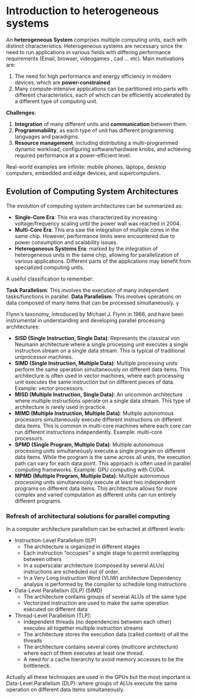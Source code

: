 
# Introduction to heterogeneous systems

An **heterogeneous System** comprises multiple computing units, each with distinct characteristics. Heterogeneous systems are necessary since the need to run applications in various fields with differing performance requirements (Email, browser, videogames , cad ... etc). 
Main motivations are:

1. The need for high performance and energy efficiency in modern devices, which are **power-constrained**. 
2. Many compute-intensive applications can be partitioned into parts with different characteristics, each of which can be efficiently accelerated by a different type of computing unit.

**Challenges**:

1. **Integration** of many different units and **communication** between them.
2. **Programmability**, as each type of unit has different programming languages and paradigms.
3. **Resource management**, including distributing a multi-programmed dynamic workload, configuring software/hardware knobs, and achieving required performance at a power-efficient level.

Real-world examples are infinite: mobile phones, laptops, desktop computers, embedded and edge devices, and supercomputers. 

## Evolution of Computing System Architectures

The evolution of computing system architectures can be summarized as: 

- **Single-Core Era**: This era was characterized by increasing voltage/frequency scaling until the power wall was reached in 2004.
- **Multi-Core Era**: This era saw the integration of multiple cores in the same chip. However, performance limits were encountered due to power consumption and scalability issues.
- **Heterogeneous Systems Era**: marked by the integration of heterogeneous units in the same chip, allowing for parallelization of various applications. Different parts of the applications may benefit from specialized computing units.


A useful classification to remember: 

**Task Parallelism**: This involves the execution of many independent tasks/functions in parallel.
**Data Parallelism**: This involves operations on data composed of many items that can be processed simultaneously.
y

Flynn's taxonomy, introduced by Michael J. Flynn in 1966, and have been instrumental in understanding and developing parallel processing architectures:

- **SISD (Single Instruction, Single Data)**: Represents the classical von Neumann architecture where a single processing unit executes a single instruction stream on a single data stream. This is typical of traditional uniprocessor machines. 
- **SIMD (Single Instruction, Multiple Data)**: Multiple processing units perform the same operation simultaneously on different data items. This architecture is often used in vector machines, where each processing unit executes the same instruction but on different pieces of data. Example: vector processors.
- **MISD (Multiple Instruction, Single Data)**: An uncommon architecture where multiple instructions operate on a single data stream. This type of architecture is rarely used in practice.
- **MIMD (Multiple Instruction, Multiple Data)**: Multiple autonomous processors simultaneously execute different instructions on different data items. This is common in multi-core machines where each core can run different instructions independently. Example: multi-core processors.
- **SPMD (Single Program, Multiple Data)**: Multiple autonomous processing units simultaneously execute a single program on different data items. While the program is the same across all units, the execution path can vary for each data point. This approach is often used in parallel computing frameworks. Example: GPU computing with CUDA.
- **MPMD (Multiple Program, Multiple Data)**: Multiple autonomous processing units simultaneously execute at least two independent programs on different data items. This architecture allows for more complex and varied computation as different units can run entirely different programs. 

### Refresh of architectural solutions for parallel computing

In a computer architecture parallelism can be extracted at different levels: 

- Instruction-Level Parallelism (ILP)
	- The architecture is organized in different stages
	- Each instruction “occupies” a single stage to permit overlapping between others
	- In a superscalar architecture (composed by several ALUs) instructions are scheduled out of order.
	- In a Very Long Instruction Word (VLIW) architecture Dependency analysis is performed by the compiler to schedule long instructions 
- Data-Level Parallelism (DLP) (SIMD)
	- The architecture contains groups of several ALUs of the same type
	- Vectorized instruction are used to make the same operation executed on different data 
- Thread-Level Parallelism (TLP):
	- Independent threads (no dependencies between each other) executes all together multiple instruction streams 
	- The architecture stores the execution data (called context) of all the threads
	- The architecture contains several cores (multicore architecture) where each of them executes at least one thread.
	- A need for a cache hierarchy to avoid memory accesses to be the bottleneck. 

Actually all these techniques are used in the GPUs but the most important is Data-Level Parallelism (DLP): where groups of ALUs execute the same operation on different data items simultaneously.
